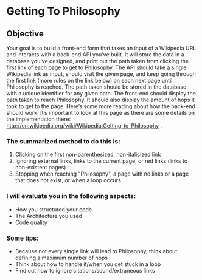 # Getting   To   Philosophy 

## Objective

Your   goal   is   to   build   a      front-end   form   that   takes   an   input   of   a   Wikipedia   URL   and   interacts   with a   back-end   API   you’ve   built.   It   will   store   the   data   in   a   database   you’ve   designed,   and   print   out the   path   taken   from   clicking   the   first   link   of   each   page   to   get   to   Philosophy.
The   API   should   take   a   single   Wikipedia   link   as   input,   should   visit   the   given   page,   and   keep going   through   the   first   link   (more   rules   on   the   link   below)   on   each   next   page   until   Philosophy   is reached.   The   path   taken   should   be   stored   in   the   database   with   a   unique   identifier   for   any   given path.   The   front-end   should   display   the   path   taken   to   reach   Philosophy.   It   should   also   display   the amount   of   hops   it   took   to   get   to   the   page.
Here’s   some   more   reading   about   how   the   back-end   should   work.   It’s   important   to   look   at   this page   as   there   are   some   details   on   the   implementation   there: http://en.wikipedia.org/wiki/Wikipedia:Getting_to_Philosophy .

### The   summarized   method   to   do   this   is:
1. Clicking   on   the   first   non-parenthesized,   non-italicized   link
2. Ignoring   external   links,   links   to   the   current   page,   or   red   links   (links   to   non-existent   pages)
3. Stopping   when   reaching   "Philosophy",   a   page   with   no   links   or   a   page   that   does   not   exist,
or   when   a   loop   occurs

### I   will   evaluate   you   in   the   following   aspects:
* How   you   structured   your   code
* The   Architecture   you   used
* Code   quality

### Some   tips:
* Because   not   every   single   link   will   lead   to   Philosophy,   think   about   defining   a   maximum number   of hops
* Think   about   how   to   handle   if/when   you   get   stuck   in   a   loop
* Find   out   how   to   ignore   citations/sound/extraneous   links

